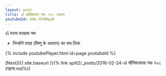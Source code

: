 ```yaml
---
layout: post
title: ॐ हृषिकेशाय नमः १०८ टाइम्स
youtubeId: A9e-97ONqa8
---
```

 
 
 ॐ वराय वराहया नमः  
 
 -  जिन्होंने वराह (विष्णु के अवतार) का रूप लिया 
 
  
 
  
 
 
 
 
 
 


{% include youtubePlayer.html id=page.youtubeId %}
 
[Next]({{ site.baseurl }}{% link  split2/_posts/2016-02-24-ॐ श्रीनिवासाया नमः १०८ टाइम्स.md%})
 
